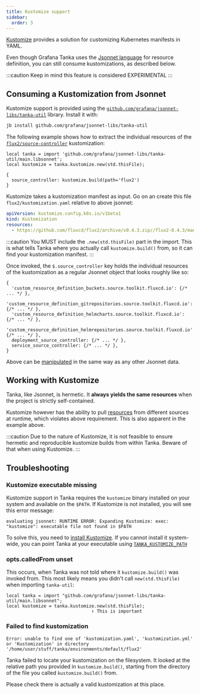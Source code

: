 ```yaml
---
title: Kustomize support
sidebar:
  order: 3
---
```


[Kustomize](https://kustomize.io) provides a solution for customizing Kubernetes
manifests in YAML.

Even though Grafana Tanka uses the [Jsonnet language](/jsonnet/overview) for
resource definition, you can still consume kustomizations, as described below.

:::caution
Keep in mind this feature is considered EXPERIMENTAL
:::

## Consuming a Kustomization from Jsonnet

Kustomize support is provided using the
[`github.com/grafana/jsonnet-libs/tanka-util`](https://github.com/grafana/jsonnet-libs/tree/master/tanka-util)
library. Install it with:

```bash
jb install github.com/grafana/jsonnet-libs/tanka-util
```

The following example shows how to extract the individual resources of the
[`flux2/source-controller`](https://github.com/fluxcd/flux2/tree/main/manifests/bases/source-controller)
kustomization:

```jsonnet
local tanka = import 'github.com/grafana/jsonnet-libs/tanka-util/main.libsonnet';
local kustomize = tanka.kustomize.new(std.thisFile);

{
  source_controller: kustomize.build(path='flux2')
}
```

Kustomize takes a kustomization manifest as input. Go on an create this file
`flux2/kustomization.yaml` relative to above jsonnet:

```yaml
apiVersion: kustomize.config.k8s.io/v1beta1
kind: Kustomization
resources:
  - https://github.com/fluxcd/flux2/archive/v0.4.3.zip//flux2-0.4.3/manifests/bases/source-controller
```

:::caution
You MUST include the `.new(std.thisFile)` part in the import.
This is what tells Tanka where you actually call `kustomize.build()` from, so
it can find your kustomization manifest.
:::

Once invoked, the `$.source_controller` key holds the individual resources of
the kustomization as a regular Jsonnet object that looks roughly like so:

```jsonnet
{
  'custom_resource_definition_buckets.source.toolkit.fluxcd.io': {/* ... */ },
  'custom_resource_definition_gitrepositories.source.toolkit.fluxcd.io': {/* ... */ },
  'custom_resource_definition_helmcharts.source.toolkit.fluxcd.io': {/* ... */ },
  'custom_resource_definition_helmrepositories.source.toolkit.fluxcd.io': {/* ... */ },
  deployment_source_controller: {/* ... */ },
  service_source_controller: {/* ... */ },
}
```

Above can be [manipulated](/tutorial/environments#patching) in the same way as
any other Jsonnet data.

## Working with Kustomize

Tanka, like Jsonnet, is hermetic. It **always yields the same resources** when
the project is strictly self-contained.

Kustomize however has the ability to pull
[resources](https://kubectl.docs.kubernetes.io/references/kustomize/kustomization/resource/)
from different sources at runtime, which violates above requirement. This is
also apparent in the example above.

:::caution
Due to the nature of Kustomize, it is not feasible to ensure
hermetic and reproducible kustomize builds from within Tanka. Beware of that
when using Kustomize.
:::

## Troubleshooting

### Kustomize executable missing

Kustomize support in Tanka requires the `kustomize` binary installed on your
system and available on the `$PATH`. If Kustomize is not installed, you will see
this error message:

```
evaluating jsonnet: RUNTIME ERROR: Expanding Kustomize: exec: "kustomize": executable file not found in $PATH
```

To solve this, you need to
[install Kustomize](https://kubectl.docs.kubernetes.io/installation/kustomize/).
If you cannot install it system-wide, you can point Tanka at your executable
using [`TANKA_KUSTOMIZE_PATH`](/env-vars#tanka_kustomize_path)

### opts.calledFrom unset

This occurs, when Tanka was not told where it `kustomize.build()` was invoked
from. This most likely means you didn't call `new(std.thisFile)` when importing `tanka-util`:

```jsonnet
local tanka = import "github.com/grafana/jsonnet-libs/tanka-util/main.libsonnet";
local kustomize = tanka.kustomize.new(std.thisFile);
                                ↑ This is important
```

### Failed to find kustomization

```
Error: unable to find one of 'kustomization.yaml', 'kustomization.yml' or 'Kustomization' in directory '/home/user/stuff/tanka/environments/default/flux2'
```

Tanka failed to locate your kustomization on the filesystem. It looked at the
relative path you provided in `kustomize.build()`, starting from the directory
of the file you called `kustomize.build()` from.

Please check there is actually a valid kustomization at this place.
